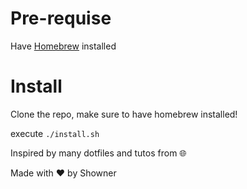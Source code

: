 # Pre-requise

Have [Homebrew](https://brew.sh/) installed

# Install

Clone the repo, make sure to have homebrew installed!

execute `./install.sh`



Inspired by many dotfiles and tutos from :globe_with_meridians:

Made with :heart: by Showner
